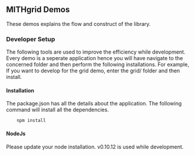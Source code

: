 ## MITHgrid Demos

These demos explains the flow and construct of the library. 

### Developer Setup

The following tools are used to improve the efficiency while development. Every demo is a seperate application hence you will have navigate to the concerned folder and then perform the following installations. For example, If you want to develop for the grid demo, enter the grid/ folder and then install.

#### Installation
The package.json has all the details about the application. The following command will install all the dependencies.

		npm install
		

#### NodeJs
Please update your node installation. v0.10.12 is used while development.



